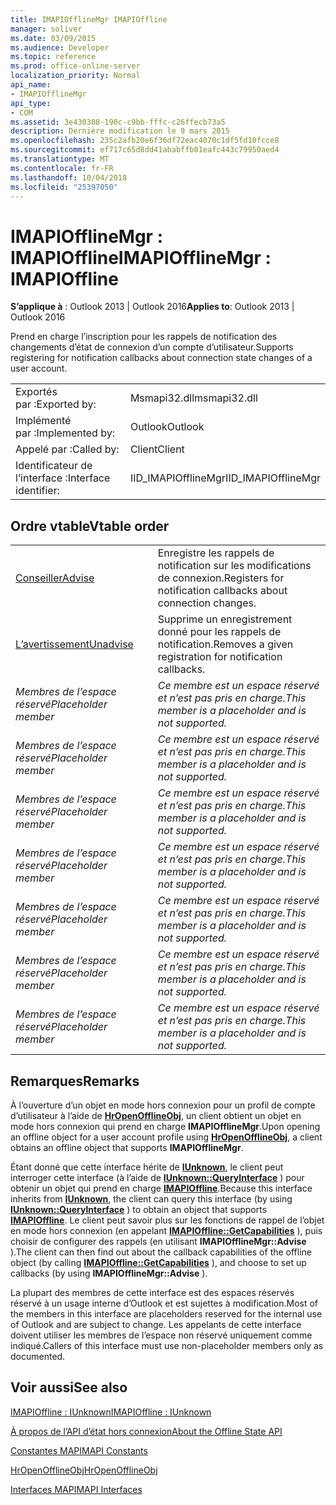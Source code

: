 ```yaml
---
title: IMAPIOfflineMgr IMAPIOffline
manager: soliver
ms.date: 03/09/2015
ms.audience: Developer
ms.topic: reference
ms.prod: office-online-server
localization_priority: Normal
api_name:
- IMAPIOfflineMgr
api_type:
- COM
ms.assetid: 3e430308-190c-c9bb-fffc-c26ffecb73a5
description: Dernière modification le 9 mars 2015
ms.openlocfilehash: 235c2afb20e6f36df72eac4070c1df5fd10fcce8
ms.sourcegitcommit: ef717c65d8dd41ababffb01eafc443c79950aed4
ms.translationtype: MT
ms.contentlocale: fr-FR
ms.lasthandoff: 10/04/2018
ms.locfileid: "25397050"
---
```

# <a name="imapiofflinemgr--imapioffline"></a><span data-ttu-id="bee1b-103">IMAPIOfflineMgr : IMAPIOffline</span><span class="sxs-lookup"><span data-stu-id="bee1b-103">IMAPIOfflineMgr : IMAPIOffline</span></span>

  
  
<span data-ttu-id="bee1b-104">**S’applique à** : Outlook 2013 | Outlook 2016</span><span class="sxs-lookup"><span data-stu-id="bee1b-104">**Applies to**: Outlook 2013 | Outlook 2016</span></span> 
  
<span data-ttu-id="bee1b-105">Prend en charge l’inscription pour les rappels de notification des changements d’état de connexion d’un compte d’utilisateur.</span><span class="sxs-lookup"><span data-stu-id="bee1b-105">Supports registering for notification callbacks about connection state changes of a user account.</span></span>
  
|||
|:-----|:-----|
|<span data-ttu-id="bee1b-106">Exportés par :</span><span class="sxs-lookup"><span data-stu-id="bee1b-106">Exported by:</span></span>  <br/> |<span data-ttu-id="bee1b-107">Msmapi32.dll</span><span class="sxs-lookup"><span data-stu-id="bee1b-107">msmapi32.dll</span></span>  <br/> |
|<span data-ttu-id="bee1b-108">Implémenté par :</span><span class="sxs-lookup"><span data-stu-id="bee1b-108">Implemented by:</span></span>  <br/> |<span data-ttu-id="bee1b-109">Outlook</span><span class="sxs-lookup"><span data-stu-id="bee1b-109">Outlook</span></span>  <br/> |
|<span data-ttu-id="bee1b-110">Appelé par :</span><span class="sxs-lookup"><span data-stu-id="bee1b-110">Called by:</span></span>  <br/> |<span data-ttu-id="bee1b-111">Client</span><span class="sxs-lookup"><span data-stu-id="bee1b-111">Client</span></span>  <br/> |
|<span data-ttu-id="bee1b-112">Identificateur de l’interface :</span><span class="sxs-lookup"><span data-stu-id="bee1b-112">Interface identifier:</span></span>  <br/> |<span data-ttu-id="bee1b-113">IID_IMAPIOfflineMgr</span><span class="sxs-lookup"><span data-stu-id="bee1b-113">IID_IMAPIOfflineMgr</span></span>  <br/> |
   
## <a name="vtable-order"></a><span data-ttu-id="bee1b-114">Ordre vtable</span><span class="sxs-lookup"><span data-stu-id="bee1b-114">Vtable order</span></span>

|||
|:-----|:-----|
|[<span data-ttu-id="bee1b-115">Conseiller</span><span class="sxs-lookup"><span data-stu-id="bee1b-115">Advise</span></span>](imapiofflinemgr-advise.md) <br/> |<span data-ttu-id="bee1b-116">Enregistre les rappels de notification sur les modifications de connexion.</span><span class="sxs-lookup"><span data-stu-id="bee1b-116">Registers for notification callbacks about connection changes.</span></span>  <br/> |
|[<span data-ttu-id="bee1b-117">L’avertissement</span><span class="sxs-lookup"><span data-stu-id="bee1b-117">Unadvise</span></span>](imapiofflinemgr-unadvise.md) <br/> |<span data-ttu-id="bee1b-118">Supprime un enregistrement donné pour les rappels de notification.</span><span class="sxs-lookup"><span data-stu-id="bee1b-118">Removes a given registration for notification callbacks.</span></span>  <br/> |
| <span data-ttu-id="bee1b-119">*Membres de l’espace réservé*</span><span class="sxs-lookup"><span data-stu-id="bee1b-119">*Placeholder member*</span></span>  <br/> | <span data-ttu-id="bee1b-120">*Ce membre est un espace réservé et n’est pas pris en charge.*</span><span class="sxs-lookup"><span data-stu-id="bee1b-120">*This member is a placeholder and is not supported.*</span></span>  <br/> |
| <span data-ttu-id="bee1b-121">*Membres de l’espace réservé*</span><span class="sxs-lookup"><span data-stu-id="bee1b-121">*Placeholder member*</span></span>  <br/> | <span data-ttu-id="bee1b-122">*Ce membre est un espace réservé et n’est pas pris en charge.*</span><span class="sxs-lookup"><span data-stu-id="bee1b-122">*This member is a placeholder and is not supported.*</span></span>  <br/> |
| <span data-ttu-id="bee1b-123">*Membres de l’espace réservé*</span><span class="sxs-lookup"><span data-stu-id="bee1b-123">*Placeholder member*</span></span>  <br/> | <span data-ttu-id="bee1b-124">*Ce membre est un espace réservé et n’est pas pris en charge.*</span><span class="sxs-lookup"><span data-stu-id="bee1b-124">*This member is a placeholder and is not supported.*</span></span>  <br/> |
| <span data-ttu-id="bee1b-125">*Membres de l’espace réservé*</span><span class="sxs-lookup"><span data-stu-id="bee1b-125">*Placeholder member*</span></span>  <br/> | <span data-ttu-id="bee1b-126">*Ce membre est un espace réservé et n’est pas pris en charge.*</span><span class="sxs-lookup"><span data-stu-id="bee1b-126">*This member is a placeholder and is not supported.*</span></span>  <br/> |
| <span data-ttu-id="bee1b-127">*Membres de l’espace réservé*</span><span class="sxs-lookup"><span data-stu-id="bee1b-127">*Placeholder member*</span></span>  <br/> | <span data-ttu-id="bee1b-128">*Ce membre est un espace réservé et n’est pas pris en charge.*</span><span class="sxs-lookup"><span data-stu-id="bee1b-128">*This member is a placeholder and is not supported.*</span></span>  <br/> |
| <span data-ttu-id="bee1b-129">*Membres de l’espace réservé*</span><span class="sxs-lookup"><span data-stu-id="bee1b-129">*Placeholder member*</span></span>  <br/> | <span data-ttu-id="bee1b-130">*Ce membre est un espace réservé et n’est pas pris en charge.*</span><span class="sxs-lookup"><span data-stu-id="bee1b-130">*This member is a placeholder and is not supported.*</span></span>  <br/> |
| <span data-ttu-id="bee1b-131">*Membres de l’espace réservé*</span><span class="sxs-lookup"><span data-stu-id="bee1b-131">*Placeholder member*</span></span>  <br/> | <span data-ttu-id="bee1b-132">*Ce membre est un espace réservé et n’est pas pris en charge.*</span><span class="sxs-lookup"><span data-stu-id="bee1b-132">*This member is a placeholder and is not supported.*</span></span>  <br/> |
   
## <a name="remarks"></a><span data-ttu-id="bee1b-133">Remarques</span><span class="sxs-lookup"><span data-stu-id="bee1b-133">Remarks</span></span>

<span data-ttu-id="bee1b-134">À l’ouverture d’un objet en mode hors connexion pour un profil de compte d’utilisateur à l’aide de **[HrOpenOfflineObj](hropenofflineobj.md)**, un client obtient un objet en mode hors connexion qui prend en charge **IMAPIOfflineMgr**.</span><span class="sxs-lookup"><span data-stu-id="bee1b-134">Upon opening an offline object for a user account profile using **[HrOpenOfflineObj](hropenofflineobj.md)**, a client obtains an offline object that supports **IMAPIOfflineMgr**.</span></span> 
  
<span data-ttu-id="bee1b-135">Étant donné que cette interface hérite de **[IUnknown](https://msdn.microsoft.com/library/ms680509%28v=VS.85%29.aspx)**, le client peut interroger cette interface (à l’aide de **[IUnknown::QueryInterface](https://msdn.microsoft.com/library/ms682521%28v=VS.85%29.aspx)** ) pour obtenir un objet qui prend en charge **[IMAPIOffline](imapiofflineiunknown.md)**.</span><span class="sxs-lookup"><span data-stu-id="bee1b-135">Because this interface inherits from **[IUnknown](https://msdn.microsoft.com/library/ms680509%28v=VS.85%29.aspx)**, the client can query this interface (by using **[IUnknown::QueryInterface](https://msdn.microsoft.com/library/ms682521%28v=VS.85%29.aspx)** ) to obtain an object that supports **[IMAPIOffline](imapiofflineiunknown.md)**.</span></span> <span data-ttu-id="bee1b-136">Le client peut savoir plus sur les fonctions de rappel de l’objet en mode hors connexion (en appelant **[IMAPIOffline::GetCapabilities](imapioffline-getcapabilities.md)** ), puis choisir de configurer des rappels (en utilisant **IMAPIOfflineMgr::Advise** ).</span><span class="sxs-lookup"><span data-stu-id="bee1b-136">The client can then find out about the callback capabilities of the offline object (by calling **[IMAPIOffline::GetCapabilities](imapioffline-getcapabilities.md)** ), and choose to set up callbacks (by using **IMAPIOfflineMgr::Advise** ).</span></span> 
  
<span data-ttu-id="bee1b-137">La plupart des membres de cette interface est des espaces réservés réservé à un usage interne d’Outlook et est sujettes à modification.</span><span class="sxs-lookup"><span data-stu-id="bee1b-137">Most of the members in this interface are placeholders reserved for the internal use of Outlook and are subject to change.</span></span> <span data-ttu-id="bee1b-138">Les appelants de cette interface doivent utiliser les membres de l’espace non réservé uniquement comme indiqué.</span><span class="sxs-lookup"><span data-stu-id="bee1b-138">Callers of this interface must use non-placeholder members only as documented.</span></span>
  
## <a name="see-also"></a><span data-ttu-id="bee1b-139">Voir aussi</span><span class="sxs-lookup"><span data-stu-id="bee1b-139">See also</span></span>



[<span data-ttu-id="bee1b-140">IMAPIOffline : IUnknown</span><span class="sxs-lookup"><span data-stu-id="bee1b-140">IMAPIOffline : IUnknown</span></span>](imapiofflineiunknown.md)


[<span data-ttu-id="bee1b-141">À propos de l’API d’état hors connexion</span><span class="sxs-lookup"><span data-stu-id="bee1b-141">About the Offline State API</span></span>](about-the-offline-state-api.md)
  
[<span data-ttu-id="bee1b-142">Constantes MAPI</span><span class="sxs-lookup"><span data-stu-id="bee1b-142">MAPI Constants</span></span>](mapi-constants.md)
  
[<span data-ttu-id="bee1b-143">HrOpenOfflineObj</span><span class="sxs-lookup"><span data-stu-id="bee1b-143">HrOpenOfflineObj</span></span>](hropenofflineobj.md)
  
[<span data-ttu-id="bee1b-144">Interfaces MAPI</span><span class="sxs-lookup"><span data-stu-id="bee1b-144">MAPI Interfaces</span></span>](mapi-interfaces.md)

